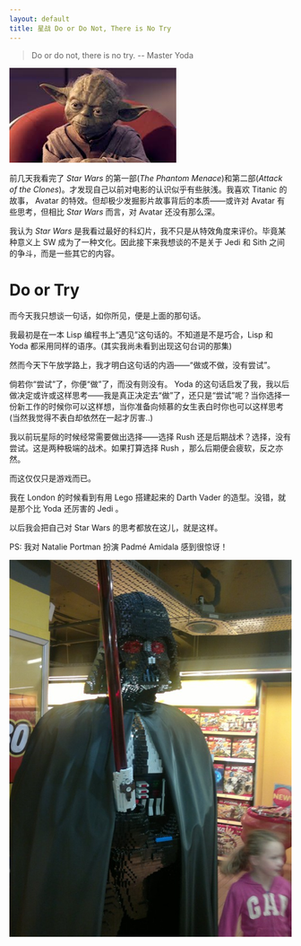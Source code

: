 ```yaml
---
layout: default
title: 星战 Do or Do Not, There is No Try
---
```


> Do or do not, there is no try. -- Master Yoda

![yoda](/images/yoda.jpg)

前几天我看完了 *Star Wars* 的第一部(*The Phantom Menace*)和第二部(*Attack of the Clones*)。才发现自己以前对电影的认识似乎有些肤浅。我喜欢 Titanic 的故事， Avatar 的特效。但却极少发掘影片故事背后的本质——或许对 Avatar 有些思考，但相比 *Star Wars* 而言，对 Avatar 还没有那么深。

我认为 *Star Wars* 是我看过最好的科幻片，我不只是从特效角度来评价。毕竟某种意义上 SW 成为了一种文化。因此接下来我想谈的不是关于 Jedi 和 Sith 之间的争斗，而是一些其它的内容。

# Do or Try

而今天我只想谈一句话，如你所见，便是上面的那句话。

我最初是在一本 Lisp 编程书上“遇见”这句话的。不知道是不是巧合，Lisp 和 Yoda 都采用同样的语序。(其实我尚未看到出现这句台词的那集)

然而今天下午放学路上，我才明白这句话的内涵——“做或不做，没有尝试”。

倘若你“尝试”了，你便“做”了，而没有则没有。 Yoda 的这句话启发了我，我以后做决定或许或这样思考——我是真正决定去“做”了，还只是“尝试”呢？当你选择一份新工作的时候你可以这样想，当你准备向倾慕的女生表白时你也可以这样思考(当然我觉得不表白却依然在一起才厉害..)

我以前玩星际的时候经常需要做出选择——选择 Rush 还是后期战术？选择，没有尝试。这是两种极端的战术。如果打算选择 Rush ，那么后期便会疲软，反之亦然。

而这仅仅只是游戏而已。

我在 London 的时候看到有用 Lego 搭建起来的 Darth Vader 的造型。没错，就是那个比 Yoda 还厉害的 Jedi 。

以后我会把自己对 Star Wars 的思考都放在这儿，就是这样。

PS: 我对 Natalie Portman 扮演 Padmé Amidala 感到很惊讶！

![Jedi](/images/jedi.jpeg)
